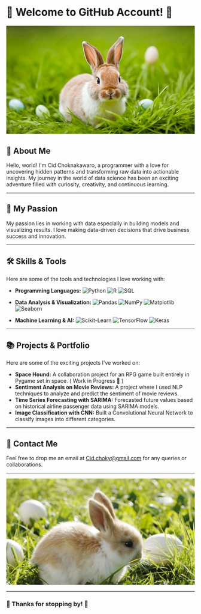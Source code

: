 # 🌟 Welcome to GitHub Account! 🌟

![Profile Banner](bunny-github.jpg)

## 👋 About Me
Hello, world! I'm Cid Choknakawaro, a programmer with a love for uncovering hidden patterns and transforming raw data into actionable insights. My journey in the world of data science has been an exciting adventure filled with curiosity, creativity, and continuous learning.

---

## 🎨 My Passion
My passion lies in working with data especially in building models and visualizing results. I love making data-driven decisions that drive business success and innovation.

---

## 🛠️ Skills & Tools
Here are some of the tools and technologies I love working with:

- **Programming Languages:** 
  ![Python](https://img.shields.io/badge/Python-3776AB?style=for-the-badge&logo=python&logoColor=white)
  ![R](https://img.shields.io/badge/R-276DC3?style=for-the-badge&logo=r&logoColor=white)
  ![SQL](https://img.shields.io/badge/SQL-4479A1?style=for-the-badge&logo=postgresql&logoColor=white)

- **Data Analysis & Visualization:** 
  ![Pandas](https://img.shields.io/badge/Pandas-150458?style=for-the-badge&logo=pandas&logoColor=white)
  ![NumPy](https://img.shields.io/badge/NumPy-013243?style=for-the-badge&logo=numpy&logoColor=white)
  ![Matplotlib](https://img.shields.io/badge/Matplotlib-11557C?style=for-the-badge&logo=matplotlib&logoColor=white)
  ![Seaborn](https://img.shields.io/badge/Seaborn-3776AB?style=for-the-badge&logo=python&logoColor=white)

- **Machine Learning & AI:** 
  ![Scikit-Learn](https://img.shields.io/badge/Scikit--Learn-F7931E?style=for-the-badge&logo=scikit-learn&logoColor=white)
  ![TensorFlow](https://img.shields.io/badge/TensorFlow-FF6F00?style=for-the-badge&logo=tensorflow&logoColor=white)
  ![Keras](https://img.shields.io/badge/Keras-D00000?style=for-the-badge&logo=keras&logoColor=white)

---

## 📚 Projects & Portfolio
Here are some of the exciting projects I've worked on:

- **Space Hound:** A collaboration project for an RPG game built entirely in Pygame set in space. ( Work in Progress 🌟 ) 
- **Sentiment Analysis on Movie Reviews:** A project where I used NLP techniques to analyze and predict the sentiment of movie reviews.
- **Time Series Forecasting with SARIMA:** Forecasted future values based on historical airline passenger data using SARIMA models.
- **Image Classification with CNN:** Built a Convolutional Neural Network to classify images into different categories.

---

## 📧 Contact Me
Feel free to drop me an email at [Cid.choky@gmail.com](mailto:Cid.choky@gmail.com) for any queries or collaborations.

---

![Footer](bunny-github2.jpeg)

---

### 🌟 Thanks for stopping by! 🌟
